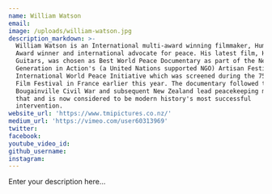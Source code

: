 ```yaml
---
name: William Watson
email:
image: /uploads/william-watson.jpg
description_markdown: >-
  William Watson is an International multi-award winning filmmaker, Humanitarian
  Award winner and international advocate for peace. His latest film, Haka and
  Guitars, was chosen as Best World Peace Documentary as part of the New
  Generation in Action's (a United Nations supported NGO) Artisan Festival
  International World Peace Initiative which was screened during the 75th Cannes
  Film Festival in France earlier this year. The documentary followed the
  Bougainville Civil War and subsequent New Zealand lead peacekeeping mission
  that and is now considered to be modern history's most successful
  intervention.
website_url: 'https://www.tmipictures.co.nz/'
medium_url: 'https://vimeo.com/user60313969'
twitter:
facebook:
youtube_video_id:
github_username:
instagram:
---
```


Enter your description here...
